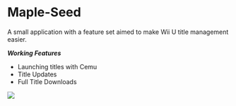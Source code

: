 # Maple-Seed

A small application with a feature set aimed to make Wii U title management easier.

***Working Features***
- Launching titles with Cemu
- Title Updates
- Full Title Downloads



![](http://pixxy.in/xxK8243.png)